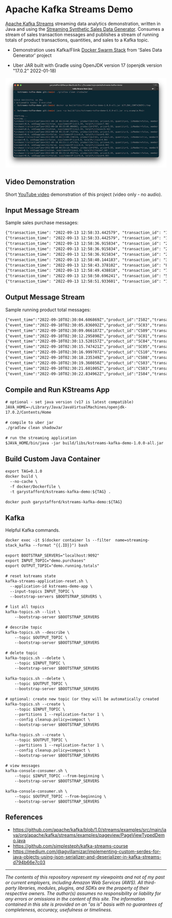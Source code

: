 # Apache Kafka Streams Demo

[Apache Kafka Streams](https://kafka.apache.org/documentation/streams/) streaming data analytics demonstration, written in Java and
using the [Streaming Synthetic Sales Data Generator](https://github.com/garystafford/streaming-sales-generator). Consumes a stream of sales transaction messages and publishes a stream of running totals of product transactions, quantities, and sales to a Kafka topic.

* Demonstration uses
  Kafka/Flink [Docker Swarm Stack](https://github.com/garystafford/streaming-sales-generator/blob/main/docker-compose.yml)
  from 'Sales Data Generator' project

* Uber JAR built with Gradle using OpenJDK version 17 (openjdk version "17.0.2" 2022-01-18)

![KStreams App](screengrabs/kstreams_app.png)

## Video Demonstration

Short [YouTube video](https://youtu.be/Hdo4giJePCk) demonstration of this project (video only - no audio).

## Input Message Stream

Sample sales purchase messages:

```txt
{"transaction_time": "2022-09-13 12:58:33.442579", "transaction_id": "1102438156100296597", "product_id": "SC02", "price": 5.99, "quantity": 2, "is_member": false, "member_discount": 0.0, "add_supplements": false, "supplement_price": 0.0, "total_purchase": 11.98}
{"transaction_time": "2022-09-13 12:58:33.442579", "transaction_id": "1102438156100296597", "product_id": "SF05", "price": 5.99, "quantity": 2, "is_member": false, "member_discount": 0.0, "add_supplements": false, "supplement_price": 0.0, "total_purchase": 11.98}
{"transaction_time": "2022-09-13 12:58:36.915834", "transaction_id": "2883033696701592101", "product_id": "SC04", "price": 5.99, "quantity": 1, "is_member": false, "member_discount": 0.0, "add_supplements": false, "supplement_price": 0.0, "total_purchase": 5.99}
{"transaction_time": "2022-09-13 12:58:36.915834", "transaction_id": "2883033696701592101", "product_id": "CS01", "price": 4.99, "quantity": 1, "is_member": false, "member_discount": 0.0, "add_supplements": false, "supplement_price": 0.0, "total_purchase": 4.99}
{"transaction_time": "2022-09-13 12:58:36.915834", "transaction_id": "2883033696701592101", "product_id": "CS09", "price": 4.99, "quantity": 1, "is_member": false, "member_discount": 0.0, "add_supplements": false, "supplement_price": 0.0, "total_purchase": 4.99}
{"transaction_time": "2022-09-13 12:58:40.144183", "transaction_id": "3818951251710853699", "product_id": "IS03", "price": 5.49, "quantity": 1, "is_member": false, "member_discount": 0.0, "add_supplements": false, "supplement_price": 0.0, "total_purchase": 5.49}
{"transaction_time": "2022-09-13 12:58:43.378102", "transaction_id": "8423291927238665701", "product_id": "SC04", "price": 5.99, "quantity": 1, "is_member": false, "member_discount": 0.0, "add_supplements": false, "supplement_price": 0.0, "total_purchase": 5.99}
{"transaction_time": "2022-09-13 12:58:49.438818", "transaction_id": "7801537351341225872", "product_id": "SF06", "price": 5.99, "quantity": 2, "is_member": false, "member_discount": 0.0, "add_supplements": false, "supplement_price": 0.0, "total_purchase": 11.98}
{"transaction_time": "2022-09-13 12:58:50.696241", "transaction_id": "5463447061814429579", "product_id": "SF07", "price": 5.99, "quantity": 1, "is_member": true, "member_discount": 0.1, "add_supplements": true, "supplement_price": 1.99, "total_purchase": 7.18}
{"transaction_time": "2022-09-13 12:58:51.933601", "transaction_id": "1037974254425034387", "product_id": "IS02", "price": 5.49, "quantity": 2, "is_member": true, "member_discount": 0.1, "add_supplements": false, "supplement_price": 0.0, "total_purchase": 9.88}
```

## Output Message Stream

Sample running product total messages:

```txt
{"event_time":"2022-09-10T02:30:04.606869Z","product_id":"IS02","transactions":17,"quantities":34,"sales":204.71}
{"event_time":"2022-09-10T02:30:05.836092Z","product_id":"SC03","transactions":14,"quantities":15,"sales":103.79}
{"event_time":"2022-09-10T02:30:09.066187Z","product_id":"CS09","transactions":22,"quantities":46,"sales":249.13}
{"event_time":"2022-09-10T02:30:12.295890Z","product_id":"SC01","transactions":11,"quantities":23,"sales":164.82}
{"event_time":"2022-09-10T02:30:13.520157Z","product_id":"SC04","transactions":22,"quantities":45,"sales":297.96}
{"event_time":"2022-09-10T02:30:15.747421Z","product_id":"SC05","transactions":14,"quantities":23,"sales":165.63}
{"event_time":"2022-09-10T02:30:16.999707Z","product_id":"CS10","transactions":12,"quantities":22,"sales":122.80}
{"event_time":"2022-09-10T02:30:18.235349Z","product_id":"CS08","transactions":29,"quantities":46,"sales":252.74}
{"event_time":"2022-09-10T02:30:19.360850Z","product_id":"CS03","transactions":7,"quantities":17,"sales":101.07}
{"event_time":"2022-09-10T02:30:21.601005Z","product_id":"CS03","transactions":8,"quantities":18,"sales":105.56}
{"event_time":"2022-09-10T02:30:22.834962Z","product_id":"IS04","transactions":12,"quantities":24,"sales":159.76}
```

## Compile and Run KStreams App

```shell
# optional - set java version (v17 is latest compatible)
JAVA_HOME=~/Library/Java/JavaVirtualMachines/openjdk-17.0.2/Contents/Home

# compile to uber jar
./gradlew clean shadowJar

# run the streaming application
$JAVA_HOME/bin/java -jar build/libs/kstreams-kafka-demo-1.0.0-all.jar
```

## Build Custom Java Container

```shell
export TAG=0.1.0
docker build \
  --no-cache \
  -f docker/Dockerfile \
  -t garystafford/kstreams-kafka-demo:${TAG} .

docker push garystafford/kstreams-kafka-demo:${TAG}
```

## Kafka

Helpful Kafka commands.

```shell
docker exec -it $(docker container ls --filter  name=streaming-stack_kafka --format "{{.ID}}") bash

export BOOTSTRAP_SERVERS="localhost:9092"
export INPUT_TOPIC="demo.purchases"
export OUTPUT_TOPIC="demo.running.totals"

# reset kstreams state
kafka-streams-application-reset.sh \
  --application-id kstreams-demo-app \
  --input-topics INPUT_TOPIC \
  --bootstrap-servers $BOOTSTRAP_SERVERS \

# list all topics
kafka-topics.sh --list \
    --bootstrap-server $BOOTSTRAP_SERVERS

# describe topic
kafka-topics.sh --describe \
    --topic $OUTPUT_TOPIC \
    --bootstrap-server $BOOTSTRAP_SERVERS

# delete topic
kafka-topics.sh --delete \
    --topic $INPUT_TOPIC \
    --bootstrap-server $BOOTSTRAP_SERVERS

kafka-topics.sh --delete \
    --topic $OUTPUT_TOPIC \
    --bootstrap-server $BOOTSTRAP_SERVERS

# optional: create new topic (or they will be automatically created
kafka-topics.sh --create \
    --topic $INPUT_TOPIC \
    --partitions 1 --replication-factor 1 \
    --config cleanup.policy=compact \
    --bootstrap-server $BOOTSTRAP_SERVERS

kafka-topics.sh --create \
    --topic $OUTPUT_TOPIC \
    --partitions 1 --replication-factor 1 \
    --config cleanup.policy=compact \
    --bootstrap-server $BOOTSTRAP_SERVERS

# view messages
kafka-console-consumer.sh \
    --topic $INPUT_TOPIC --from-beginning \
    --bootstrap-server $BOOTSTRAP_SERVERS

kafka-console-consumer.sh \
    --topic $OUTPUT_TOPIC --from-beginning \
    --bootstrap-server $BOOTSTRAP_SERVERS
```

## References

- <https://github.com/apache/kafka/blob/1.0/streams/examples/src/main/java/org/apache/kafka/streams/examples/pageview/PageViewTypedDemo.java>
- <https://github.com/simplesteph/kafka-streams-course>
- <https://medium.com/@agvillamizar/implementing-custom-serdes-for-java-objects-using-json-serializer-and-deserializer-in-kafka-streams-d794b66e7c03>

---

_The contents of this repository represent my viewpoints and not of my past or current employers, including Amazon Web Services (AWS). All third-party libraries, modules, plugins, and SDKs are the property of their respective owners. The author(s) assumes no responsibility or liability for any errors or omissions in the content of this site. The information contained in this site is provided on an "as is" basis with no guarantees of completeness, accuracy, usefulness or timeliness._
